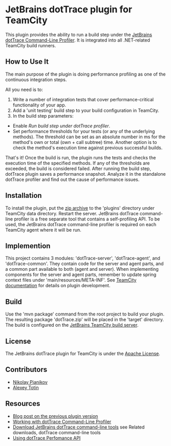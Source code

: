 # JetBrains dotTrace plugin for TeamCity #

This plugin provides the ability to run a build step under the [JetBrains dotTrace Command-Line Profiler](https://www.jetbrains.com/profiler/help/Performance_Profiling__Profiling_Using_the_Command_Line.html). It is integrated into all .NET-related TeamCity build runners.

## How to Use It ##
The main purpose of the plugin is doing performance profiling as one of the continuous integration steps.

All you need is to: <br/>
1. Write a number of integration tests that cover performance-critical functionality of your app.<br/>
2. Add a 'unit testing' build step to your build configuration in TeamCity.<br/>
3. In the build step parameters:
* Enable *Run build step under dotTrace profiler*. 
* Set performance thresholds for your tests (or any of the underlying methods). The threshold can be set as an absolute number in ms for the method's own or total (own + call subtree) time. Another option is to check the method's execution time against previous successful builds.

That's it! Once the build is run, the plugin runs the tests and checks the execution time of the specified methods. If any of the thresholds are exceeded, the build is considered failed. After running the build step, dotTrace plugin saves a performance snapshot. Analyze it in the standalone dotTrace profiler and find out the cause of performance issues.


## Installation ##

To install the plugin, put the [zip archive](http://teamcity.jetbrains.com/httpAuth/app/rest/builds/buildType:TeamCityPluginsByJetBrains_DotTrace_Build,pinned:true,status:SUCCESS,branch:master/artifacts/content/dotTrace.zip) to the 'plugins' directory under TeamCity data directory. Restart the server. JetBrains dotTrace command-line profiler is a free separate tool that contains a self-profiling API. To be used, the JetBrains dotTrace command-line profiler is required on each TeamCity agent where it will be run.

## Implemention ##

This project contains 3 modules: 'dotTrace-server', 'dotTrace-agent', and 'dotTrace-common'. They contain code for the server and agent parts, and a common part available to both (agent and server). When implementing components for the server and agent parts, remember to update spring context files under 'main/resources/META-INF'. See [TeamCity documentation](https://confluence.jetbrains.com/display/TCDL/Developing+Plugins+Using+Maven) for details on plugin development.

## Build ##

Use the 'mvn package' command from the root project to build your plugin. The resulting package 'dotTrace.zip' will be placed in the 'target' directory. The build is configured on the [JetBrains TeamCity build server](https://teamcity.jetbrains.com/viewLog.html?buildTypeId=TeamCityPluginsByJetBrains_DotTrace_Build&buildId=lastPinned&buildBranch=%3Cdefault%3E).

## License ##

The JetBrains dotTrace plugin for TeamCity is under the [Apache License](https://github.com/JetBrains/teamcity-dottrace/blob/master/LICENSE).

## Contributors ##

- [Nikolay Pianikov](https://github.com/NikolayPianikov)
- [Alexey Totin](https://github.com/DarthWeirdo)

## Resources ##
- [Blog post on the previous plugin version](http://blog.jetbrains.com/dotnet/2015/08/27/performance-profiling-in-continuous-integration-dottrace-and-teamcity)
- [Working with dotTrace Command-Line Profiler](https://www.jetbrains.com/profiler/help/Performance_Profiling__Profiling_Using_the_Command_Line.html)
- [Download JetBrains dotTrace command-line tools](https://www.nuget.org/packages/JetBrains.DotMemoryUnit/) see Related downloads, dotTrace command-line tools
- [Using dotTrace Perfomance API](https://confluence.jetbrains.com/display/NETCOM/Using+dotTrace+Perfomance+API)
